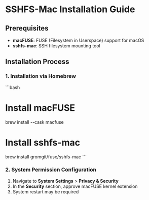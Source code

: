 # SSHFS-Mac Installation Guide

## Prerequisites
- **macFUSE**: FUSE (Filesystem in Userspace) support for macOS
- **sshfs-mac**: SSH filesystem mounting tool

## Installation Process

### 1. Installation via Homebrew
\`\`\`bash
# Install macFUSE
brew install --cask macfuse

# Install sshfs-mac
brew install gromgit/fuse/sshfs-mac
\`\`\`

### 2. System Permission Configuration
1. Navigate to **System Settings** > **Privacy & Security**
2. In the **Security** section, approve macFUSE kernel extension
3. System restart may be required